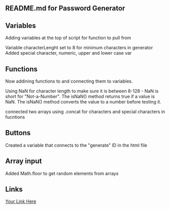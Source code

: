 ## README.md for Password Generator

## Variables
Adding variables at the top of script for function to pull from 

Variable characterLenght set to 8 for minimum characters in generator
Added special character, numeric, upper and lower case var

## Functions
Now addining functions to and connecting them to variables.

Using NaN for character length to make sure it is between 8-128 - NaN is short for "Not-a-Number". The isNaN() method returns true if a value is NaN. The isNaN() method converts the value to a number before testing it.

connected two arrays using .concat for characters and special characters in fucntions

## Buttons
Created a variable that connects to the "generate" ID in the html file


## Array input
Added Math.floor to get random elements from arrays

## Links
[Your Link Here]()